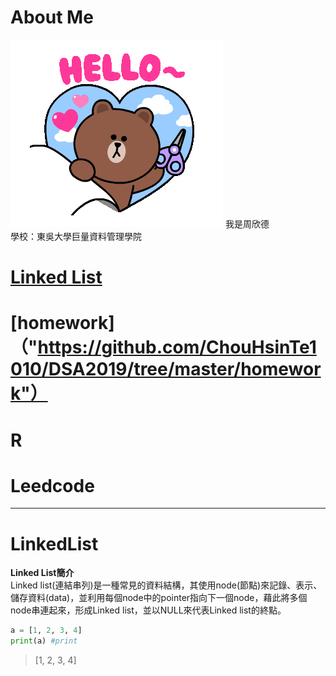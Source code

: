 # About Me
<img src='tenor.gif'>
我是周欣德</br>
學校：東吳大學巨量資料管理學院


# [Linked List](#LinkedList) 
# [homework]（"https://github.com/ChouHsinTe1010/DSA2019/tree/master/homework"）
# R
# Leedcode 
----------
# **LinkedList**
**Linked List簡介**</br>
Linked list(連結串列)是一種常見的資料結構，其使用node(節點)來記錄、表示、儲存資料(data)，並利用每個node中的pointer指向下一個node，藉此將多個node串連起來，形成Linked list，並以NULL來代表Linked list的終點。
```python
a = [1, 2, 3, 4]
print(a) #print
```
> [1, 2, 3, 4]
